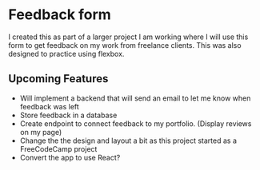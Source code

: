 # Feedback form
I created this as part of a larger project I am working where I will use this form to get feedback on my work from freelance clients. This was also designed to practice using flexbox.

## Upcoming Features
- Will implement a backend that will send an email to let me know when feedback was left
- Store feedback in a database
- Create endpoint to connect feedback to my portfolio. (Display reviews on my page)
- Change the the design and layout a bit as this project started as a FreeCodeCamp project
- Convert the app to use React?